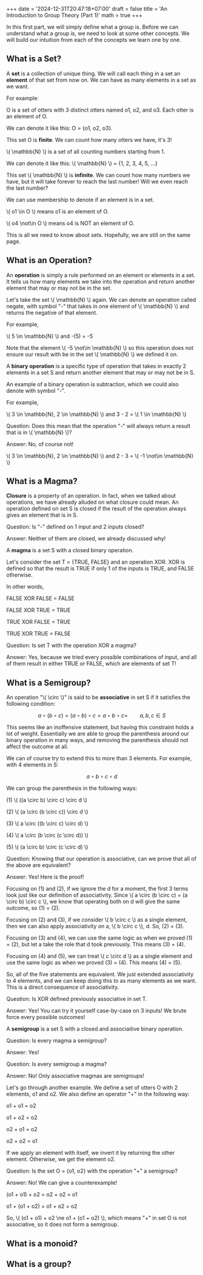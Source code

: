 +++
date = '2024-12-31T20:47:18+07:00'
draft = false
title = 'An Introduction to Group Theory (Part 1)'
math = true
+++

In this first part, we will simply define what a group is. Before we can understand what a group is, we need to look at some other concepts. 
We will build our intuition from each of the concepts we learn one by one.

## What is a Set?

A **set** is a collection of unique thing. We will call each thing in a set an **element** of that set from now on. 
We can have as many elements in a set as we want.

For example:

O is a set of otters with 3 distinct otters named o1, o2, and o3. Each otter is an element of O.

We can denote it like this: O = {o1, o2, o3}. 

This set O is **finite**. We can count how many otters we have, it's 3!

\\( \mathbb{N} \\) is a set of all counting numbers starting from 1.

We can denote it like this: \\( \mathbb{N} \\) = {1, 2, 3, 4, 5, ...}

This set \\( \mathbb{N} \\) is **infinite**. We can count how many numbers we have, but it will take forever to reach the last number! 
Will we even reach the last number? 

We can use membership to denote if an element is in a set.

\\( o1 \in O \\) means o1 is an element of O.

\\( o4 \not\in O \\) means o4 is NOT an element of O.

This is all we need to know about sets. Hopefully, we are still on the same page.

## What is an Operation?

An **operation** is simply a rule performed on an element or elements in a set. It tells us how many elements we take into the operation and return another element that may or may not be in the set.

Let's take the set \\( \mathbb{N} \\) again. 
We can denote an operation called negate, with symbol "-" that takes in one element of \\( \mathbb{N} \\) and returns the negative of that element.

For example,

\\( 5 \in \mathbb{N} \\) and -(5) = -5

Note that the element \\( -5 \not\in \mathbb{N} \\) so this operation does not ensure our result with be in the set \\( \mathbb{N} \\) we defined it on.

A **binary operation** is a specific type of operation that takes in exactly 2 elements in a set S and return another element that may or may not be in S.

An example of a binary operation is subtraction, which we could also denote with symbol "-".

For example,

\\( 3 \in \mathbb{N}, 2 \in \mathbb{N} \\) and 3 - 2 = \\( 1 \in \mathbb{N} \\)

Question: Does this mean that the operation "-" will always return a result that is in \\( \mathbb{N} \\)?

Answer: No, of course not!

\\( 3 \in \mathbb{N}, 2 \in \mathbb{N} \\) and 2 - 3 = \\( -1 \not\in \mathbb{N} \\)

## What is a Magma?

**Closure** is a property of an operation. 
In fact, when we talked about operations, we have already alluded on what closure could mean. 
An operation defined on set S is closed if the result of the operation always gives an element that is in S.

Question: Is "-" defined on 1 input and 2 inputs closed?

Answer: Neither of them are closed, we already discussed why!

A **magma** is a set S with a closed binary operation.

Let's consider the set T = {TRUE, FALSE} and an operation XOR. 
XOR is defined so that the result is TRUE if only 1 of the inputs is TRUE, and FALSE otherwise.

In other words,

FALSE XOR FALSE = FALSE

FALSE XOR TRUE = TRUE

TRUE XOR FALSE = TRUE

TRUE XOR TRUE = FALSE

Question: Is set T with the operation XOR a magma?

Answer: Yes, because we tried every possible combinations of input, and all of them result in either TRUE or FALSE, which are elements of set T!

## What is a Semigroup?

An operation "\\( \circ \\)" is said to be **associative** in set S if it satisfies the following condition:

$$
a \circ (b \circ c) = (a \circ b) \circ c  = a \circ b \circ c = \qquad a, b, c \in S
$$

This seems like an inoffensive statement, but having this constraint holds a lot of weight.
Essentially we are able to group the parenthesis around our binary operation in many ways, and removing the parenthesis should not affect the outcome at all.

We can of course try to extend this to more than 3 elements. For example, with 4 elements in S:

$$
a \circ b \circ c \circ d
$$

We can group the parenthesis in the following ways:

(1) \\( ((a \circ b) \circ c) \circ d \\)

(2) \\( (a \circ (b \circ c)) \circ d \\)

(3) \\( a \circ ((b \circ c) \circ d) \\)

(4) \\( a \circ (b \circ (c \circ d)) \\)

(5) \\( (a \circ b) \circ (c \circ d) \\)

Question: Knowing that our operation is associative, can we prove that all of the above are equivalent?

Answer: Yes! Here is the proof!

Focusing on (1) and (2), if we ignore the d for a moment, the first 3 terms look just like our definition of associativity.
Since \\( a \circ (b \circ c) = (a \circ b) \circ c \\), we know that operating both on d will give the same outcome, so (1) = (2).

Focusing on (2) and (3), if we consider \\( b \circ c \\) as a single element, then we can also apply associativity on a, \\( b \circ c \\), d.
So, (2) = (3).

Focusing on (3) and (4), we can use the same logic as when we proved (1) = (2), but let a take the role that d took previously. This means (3) = (4).

Focusing on (4) and (5), we can treat \\( c \circ d \\) as a single element and use the same logic as when we proved (3) = (4). This means (4) = (5).

So, all of the five statements are equivalent. We just extended associativity to 4 elements, and we can keep doing this to as many elements as we want. This is a direct consequence of associativity.

Question: Is XOR defined previously associative in set T.

Answer: Yes! You can try it yourself case-by-case on 3 inputs! We brute force every possible outcomes!

A **semigroup** is a set S with a closed and associaitive binary operation. 

Question: Is every magma a semigroup?

Answer: Yes!

Question: Is every semigroup a magma?

Answer: No! Only associative magmas are semigroups!

Let's go through another example. We define a set of otters O with 2 elements, o1 and o2.
We also define an operator "+" in the following way:

o1 + o1 = o2

o1 + o2 = o2

o2 + o1 = o2

o2 + o2 = o1

If we apply an element with itself, we invert it by returning the other element. 
Otherwise, we get the element o2.

Question: Is the set O = {o1, o2} with the operation "+" a semigroup?

Answer: No! We can give a counterexample!

(o1 + o1) + o2 = o2 + o2 = o1

o1 + (o1 + o2) = o1 + o2 = o2

So, \\( (o1 + o1) + o2 \ne o1 + (o1 + o2) \\), which means "+" in set O is not associative, so it does not form a semigroup.

## What is a monoid?



## What is a group?

